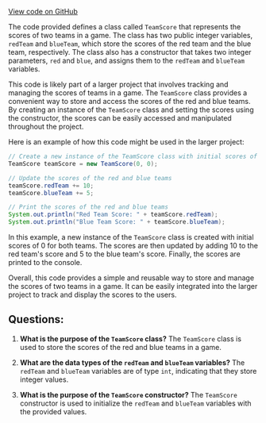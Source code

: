 [View code on GitHub](https://github.com/TieHaxJan/Brick-Force/Assembly-CSharp\TeamScore.cs)

The code provided defines a class called `TeamScore` that represents the scores of two teams in a game. The class has two public integer variables, `redTeam` and `blueTeam`, which store the scores of the red team and the blue team, respectively. The class also has a constructor that takes two integer parameters, `red` and `blue`, and assigns them to the `redTeam` and `blueTeam` variables.

This code is likely part of a larger project that involves tracking and managing the scores of teams in a game. The `TeamScore` class provides a convenient way to store and access the scores of the red and blue teams. By creating an instance of the `TeamScore` class and setting the scores using the constructor, the scores can be easily accessed and manipulated throughout the project.

Here is an example of how this code might be used in the larger project:

```java
// Create a new instance of the TeamScore class with initial scores of 0 for both teams
TeamScore teamScore = new TeamScore(0, 0);

// Update the scores of the red and blue teams
teamScore.redTeam += 10;
teamScore.blueTeam += 5;

// Print the scores of the red and blue teams
System.out.println("Red Team Score: " + teamScore.redTeam);
System.out.println("Blue Team Score: " + teamScore.blueTeam);
```

In this example, a new instance of the `TeamScore` class is created with initial scores of 0 for both teams. The scores are then updated by adding 10 to the red team's score and 5 to the blue team's score. Finally, the scores are printed to the console.

Overall, this code provides a simple and reusable way to store and manage the scores of two teams in a game. It can be easily integrated into the larger project to track and display the scores to the users.
## Questions: 
 1. **What is the purpose of the `TeamScore` class?**
The `TeamScore` class is used to store the scores of the red and blue teams in a game.

2. **What are the data types of the `redTeam` and `blueTeam` variables?**
The `redTeam` and `blueTeam` variables are of type `int`, indicating that they store integer values.

3. **What is the purpose of the `TeamScore` constructor?**
The `TeamScore` constructor is used to initialize the `redTeam` and `blueTeam` variables with the provided values.